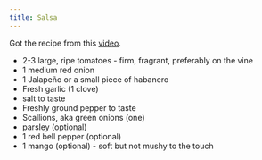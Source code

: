 ```yaml
---
title: Salsa
---
```


Got the recipe from this [video](https://www.youtube.com/watch?v=Upqp21Dm5vg).

- 2-3 large, ripe tomatoes - firm, fragrant, preferably on the vine
- 1 medium red onion
- 1 Jalapeño or a small piece of habanero
- Fresh garlic (1 clove)
- salt to taste
- Freshly ground pepper to taste
- Scallions, aka green onions (one)
- parsley (optional)
- 1 red bell pepper (optional)
- 1 mango (optional) - soft but not mushy to the touch
